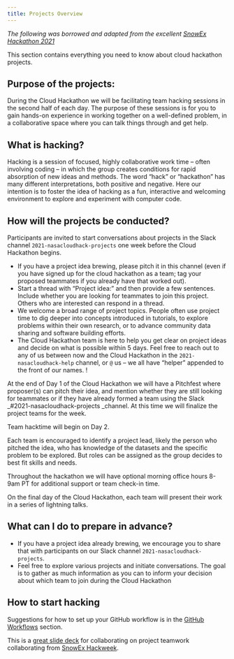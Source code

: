 ```yaml
---
title: Projects Overview
---
```


*The following was borrowed and adapted from the excellent [SnowEx Hackathon 2021](https://snowex-hackweek.github.io/website/projects/index.html)*

This section contains everything you need to know about cloud hackathon projects.

## Purpose of the projects:

During the Cloud Hackathon we will be facilitating team hacking sessions in the second half of each day. The purpose of these sessions is for you to gain hands-on experience in working together on a well-defined problem, in a collaborative space where you can talk things through and get help.


## What is hacking?

Hacking is a session of focused, highly collaborative work time – often involving coding – in which the group creates conditions for rapid absorption of new ideas and methods. The word “hack” or “hackathon” has many different interpretations, both positive and negative. Here our intention is to foster the idea of hacking as a fun, interactive and welcoming environment to explore and experiment with computer code.


## How will the projects be conducted?


Participants are invited to start conversations about projects in the Slack channel `2021-nasacloudhack-projects` one week before the Cloud Hackathon begins.

- If you have a project idea brewing, please pitch it in this channel (even if you have signed up for the cloud hackathon as a team; tag your proposed teammates if you already have that worked out). 
- Start a thread with “Project idea:” and then provide a few sentences. Include whether you are looking for teammates to join this project. Others who are interested can respond in a thread. 
- We welcome a broad range of project topics. People often use project time to dig deeper into concepts introduced in tutorials, to explore problems within their own research, or to advance community data sharing and software building efforts.
- The Cloud Hackathon team is here to help you get clear on project ideas and decide on what is possible within 5 days. Feel free to reach out to any of us between now and the Cloud Hackathon in the `2021-nasacloudhack-help` channel, or `@` us – we all have “helper” appended to the front of our names.  !

At the end of Day 1 of the Cloud Hackathon we will have a Pitchfest where proposer(s) can pitch their idea, and mention whether they are still looking for teammates or if they have already formed a team using the Slack _#2021-nasacloudhack-projects _channel. At this time we will finalize the project teams for the week.

Team hacktime will begin on Day 2.

Each team is encouraged to identify a project lead, likely the person who pitched the idea, who has knowledge of the datasets and the specific problem to be explored. But roles can be assigned as the group decides to best fit skills and needs.

Throughout the hackathon we will have optional morning office hours 8-9am PT for additional support or team check-in time.

On the final day of the Cloud Hackathon, each team will present their work in a series of lightning talks.

## What can I do to prepare in advance?

* If you have a project idea already brewing, we encourage you to share that with participants on our Slack channel `2021-nasacloudhack-projects`.
* Feel free to explore various projects and initiate conversations. The goal is to gather as much information as you can to inform your decision about which team to join during the Cloud Hackathon

## How to start hacking

Suggestions for how to set up your GitHub workflow is in the [GitHub Workflows](https://nasa-openscapes.github.io/2021-Cloud-Hackathon/logistics/prerequisites.html) section. 

This is a [great slide deck](https://docs.google.com/presentation/d/1qJDpFdS42kF5pcrbmxm1xFWzNoNamVrnMFelwAOh73Q/edit#slide=id.p) for collaborating on project teamwork collaborating from [SnowEx Hackweek](https://snowex-hackweek.github.io/website/index.html).